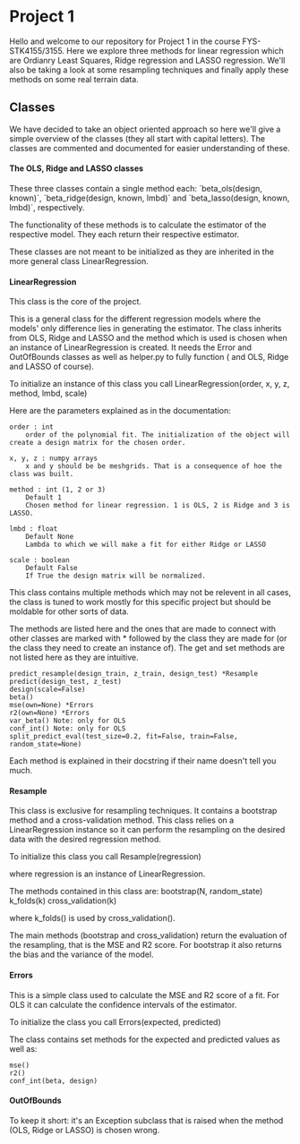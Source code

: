 # Project 1

Hello and welcome to our repository for Project 1 in the course FYS-STK4155/3155.
Here we explore three methods for linear regression which are Ordianry Least Squares, Ridge regression and LASSO regression.
We'll also be taking a look at some resampling techniques and finally apply these methods on some real terrain data.

## Classes

We have decided to take an object oriented approach so here we'll give a simple overview of the classes (they all start with capital letters). The classes are commented and documented for easier understanding of these.

#### The OLS, Ridge and LASSO classes

These three classes contain a single method each:
´beta_ols(design, known)´, ´beta_ridge(design, known, lmbd)´ and ´beta_lasso(design, known, lmbd)´, respectively.

The functionality of these methods is to calculate the estimator of the respective model. They each return their respective estimator.

These classes are not meant to be initialized as they are inherited in the more general class LinearRegression.

#### LinearRegression

This class is the core of the project.

This is a general class for the different regression models where the models' only difference lies in generating the estimator. The class inherits from OLS, Ridge and LASSO and the method which is used is chosen when an instance of LinearRegression is created. It needs the Error and OutOfBounds classes as well as helper.py to fully function ( and OLS, Ridge and LASSO of course).

To initialize an instance of this class you call
LinearRegression(order, x, y, z, method, lmbd, scale)

Here are the parameters explained as in the documentation:

    order : int
        order of the polynomial fit. The initialization of the object will create a design matrix for the chosen order.

    x, y, z : numpy arrays
        x and y should be be meshgrids. That is a consequence of hoe the class was built.

    method : int (1, 2 or 3)
        Default 1
        Chosen method for linear regression. 1 is OLS, 2 is Ridge and 3 is LASSO.

    lmbd : float
        Default None
        Lambda to which we will make a fit for either Ridge or LASSO

    scale : boolean
        Default False
        If True the design matrix will be normalized.

This class contains multiple methods which may not be relevent in all cases, the class is tuned to work mostly for this specific project but should be moldable for other sorts of data.

The methods are listed here and the ones that are made to connect with other classes are marked with * followed by the class they are made for (or the class they need to create an instance of). The get and set methods are not listed here as they are intuitive.

    predict_resample(design_train, z_train, design_test) *Resample
    predict(design_test, z_test)
    design(scale=False)
    beta()
    mse(own=None) *Errors
    r2(own=None) *Errors
    var_beta() Note: only for OLS
    conf_int() Note: only for OLS
    split_predict_eval(test_size=0.2, fit=False, train=False, random_state=None)

Each method is explained in their docstring if their name doesn't tell you much.

#### Resample

This class is exclusive for resampling techniques. It contains a bootstrap method and a cross-validation method.
This class relies on a LinearRegression instance so it can perform the resampling on the desired data with the desired regression method.

To initialize this class you call
Resample(regression)

where regression is an instance of LinearRegression.

The methods contained in this class are:
    bootstrap(N, random_state)
    k_folds(k)
    cross_validation(k)

where k_folds() is used by cross_validation().

The main methods (bootstrap and cross_validation) return the evaluation of the resampling, that is the MSE and R2 score. For bootstrap it also returns the bias and the variance of the model.

#### Errors

This is a simple class used to calculate the MSE and R2 score of a fit. For OLS it can calculate the confidence intervals of the estimator.

To initialize the class you call
Errors(expected, predicted)

The class contains set methods for the expected and predicted values as well as:

    mse()
    r2()
    conf_int(beta, design)

#### OutOfBounds

To keep it short: it's an Exception subclass that is raised when the method (OLS, Ridge or LASSO) is chosen wrong.